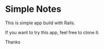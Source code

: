 # Simple Notes


This is simple app build with Rails.

If you want to try this app, feel free to clone it.

Thanks
